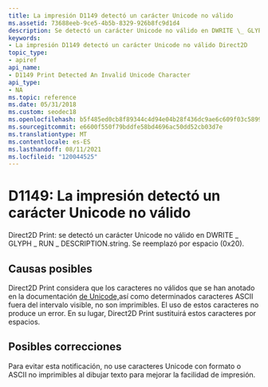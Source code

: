 ```yaml
---
title: La impresión D1149 detectó un carácter Unicode no válido
ms.assetid: 73688eeb-9ce5-4b5b-8329-926b8fc9d1d4
description: Se detectó un carácter Unicode no válido en DWRITE \_ GLYPH \_ RUN \_ DESCRIPTION.string. Se reemplazó por espacio (0x20).
keywords:
- La impresión D1149 detectó un carácter Unicode no válido Direct2D
topic_type:
- apiref
api_name:
- D1149 Print Detected An Invalid Unicode Character
api_type:
- NA
ms.topic: reference
ms.date: 05/31/2018
ms.custom: seodec18
ms.openlocfilehash: b5f485ed0cb8f89344c4d94e04b28f436dc9ae6c609f03c589936d103cb1b9fc
ms.sourcegitcommit: e6600f550f79bddfe58bd4696ac50dd52cb03d7e
ms.translationtype: MT
ms.contentlocale: es-ES
ms.lasthandoff: 08/11/2021
ms.locfileid: "120044525"
---
```

# <a name="d1149-print-detected-an-invalid-unicode-character"></a>D1149: La impresión detectó un carácter Unicode no válido

Direct2D Print: se detectó un carácter Unicode no válido en DWRITE \_ GLYPH \_ RUN \_ DESCRIPTION.string. Se reemplazó por espacio (0x20).






 

## <a name="possible-causes"></a>Causas posibles

Direct2D Print considera que los caracteres no válidos que se han anotado en la documentación [de Unicode,](https://unicode.org/faq/utf_bom.html#utf16-7)así como determinados caracteres ASCII fuera del intervalo visible, no son imprimibles. El uso de estos caracteres no produce un error. En su lugar, Direct2D Print sustituirá estos caracteres por espacios.

## <a name="possible-fixes"></a>Posibles correcciones

Para evitar esta notificación, no use caracteres Unicode con formato o ASCII no imprimibles al dibujar texto para mejorar la facilidad de impresión.

 

 




